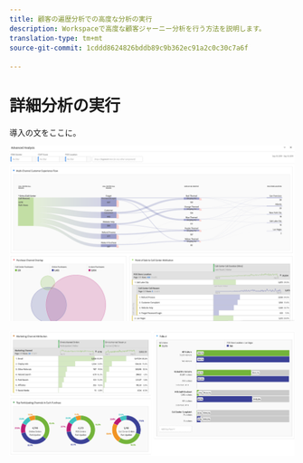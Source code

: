 ```yaml
---
title: 顧客の遍歴分析での高度な分析の実行
description: Workspaceで高度な顧客ジャーニー分析を行う方法を説明します。
translation-type: tm+mt
source-git-commit: 1cddd8624826bddb89c9b362ec91a2c0c30c7a6f

---
```



# 詳細分析の実行

導入の文をここに。

![Workspaceスクリーンショット1](assets/cja-adv-analysis1.png)

![Workspaceスクリーンショット2](assets/cja-adv-analysis2.png)
